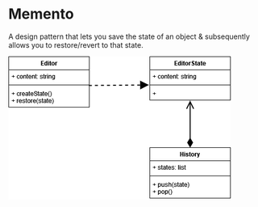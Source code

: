 # Memento

A design pattern that lets you save the state of an object & subsequently allows you to restore/revert to that state.

![](img\memento.png)
